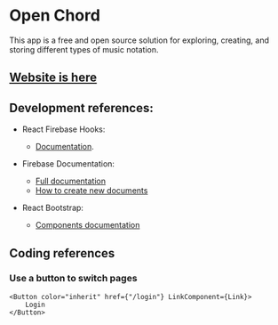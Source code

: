 <!--
 Copyright 2023 Rafael Farias

 Licensed under the Apache License, Version 2.0 (the "License");
 you may not use this file except in compliance with the License.
 You may obtain a copy of the License at

     http://www.apache.org/licenses/LICENSE-2.0

 Unless required by applicable law or agreed to in writing, software
 distributed under the License is distributed on an "AS IS" BASIS,
 WITHOUT WARRANTIES OR CONDITIONS OF ANY KIND, either express or implied.
 See the License for the specific language governing permissions and
 limitations under the License.
-->

# Open Chord

This app is a free and open source solution for exploring, creating, and storing different types of music notation.

## [Website is here](https://open-chord.vercel.app/)

## Development references:

-   React Firebase Hooks:

    -   [Documentation](https://github.com/CSFrequency/react-firebase-hooks/tree/master#documentation).

-   Firebase Documentation:

    -   [Full documentation](https://firebase.google.com/docs/build?hl=pt-br)
    -   [How to create new documents](https://firebase.google.com/docs/firestore/manage-data/add-data?hl=pt-br#add_a_document)

-   React Bootstrap:
    -   [Components documentation](https://react-bootstrap.github.io/components/alerts/)

## Coding references

### Use a button to switch pages

```tsx
<Button color="inherit" href={"/login"} LinkComponent={Link}>
	Login
</Button>
```
